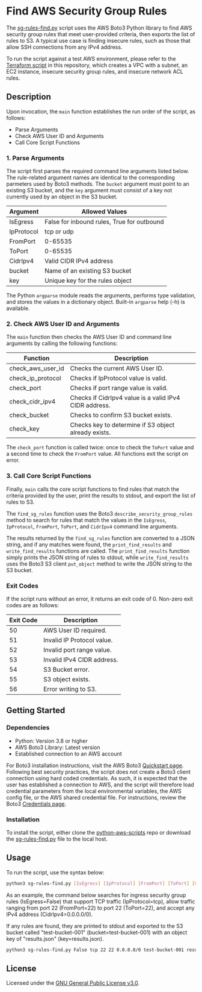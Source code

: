 # Find AWS Security Group Rules
The [sg-rules-find.py](./sg-rules-find) script uses the AWS Boto3 Python library to find AWS security group rules that meet user-provided criteria, then exports the list of rules to S3. A typical use case is finding insecure rules, such as those that allow SSH connections from any IPv4 address.

To run the script against a test AWS environment, please refer to the [Terraform script](../terraform-aws-test-env) in this repository, which creates a VPC with a subnet, an EC2 instance, insecure security group rules, and insecure network ACL rules.

## Description
Upon invocation, the `main` function establishes the run order of the script, as follows:

+ Parse Arguments
+ Check AWS User ID and Arguments
+ Call Core Script Functions

### 1. Parse Arguments
The script first parses the required command line arguments listed below. The rule-related argument names are identical to the corresponding parmeters used by Boto3 methods. The `bucket` argument must point to an existing S3 bucket, and the `key` argument must consist of a key not currently used by an object in the S3 bucket.

|Argument|Allowed Values|
|--------|--------------|
|IsEgress|False for inbound rules, True for outbound|
|IpProtocol|tcp or udp|
|FromPort|0-65535|
|ToPort|0-65535|
|CidrIpv4|Valid CIDR IPv4 address|
|bucket|Name of an existing S3 bucket|
|key|Unique key for the rules object|

The Python `argparse` module reads the arguments, performs type validation, and stores the values in a dictionary object. Built-in `argparse` help (-h) is available.

### 2. Check AWS User ID and Arguments
The `main` function then checks the AWS User ID and command line arguments by calling the following functions:

|Function|Description|
|--------|-----------|
|check_aws_user_id|Checks the current AWS User ID.|
|check_ip_protocol|Checks if IpProtocol value is valid.|
|check_port|Checks if port range value is valid.|
|check_cidr_ipv4|Checks if CidrIpv4 value is a valid IPv4 CIDR address.|
|check_bucket|Checks to confirm S3 bucket exists.|
|check_key|Checks key to determine if S3 object already exists.|

The `check_port` function is called twice: once to check the `ToPort` value and a second time to check the `FromPort` value. All functions exit the script on error.

### 3. Call Core Script Functions
Finally, `main` calls the core script functions to find rules that match the criteria provided by the user, print the results to stdout, and export the list of rules to S3.

The `find_sg_rules` function uses the Boto3 `describe_security_group_rules` method to search for rules that match the values in the `IsEgress`, `IpProtocol`, `FromPort`, `ToPort`, and `CidrIpv4` command line arguments.

The results returned by the `find_sg_rules` function are converted to a JSON string, and if any matches were found, the `print_find_results` and `write_find_results` functions are called. The `print_find_results` function simply prints the JSON string of rules to stdout, while `write_find_results` uses the Boto3 S3 client `put_object` method to write the JSON string to the S3 bucket.

### Exit Codes
If the script runs without an error, it returns an exit code of 0. Non-zero exit codes are as follows:

|Exit Code|Description|
|---------|-----------|
|50|AWS User ID required.|
|51|Invalid IP Protocol value.|
|52|Invalid port range value.|
|53|Invalid IPv4 CIDR address.|
|54|S3 Bucket error.|
|55|S3 object exists.|
|56|Error writing to S3.|

## Getting Started

### Dependencies

+ Python: Version 3.8 or higher
+ AWS Boto3 Library: Latest version
+ Established connection to an AWS account

For Boto3 installation instructions, visit the AWS Boto3 [Quickstart page](https://boto3.amazonaws.com/v1/documentation/api/latest/guide/quickstart.html). Following best security practices, the script does not create a Boto3 client connection using hard coded credentials. As such, it is expected that the user has established a connection to AWS, and the script will therefore load credential parameters from the local environmental variables, the AWS config file, or the AWS shared credential file. For instructions, review the Boto3 [Credentials page](https://boto3.amazonaws.com/v1/documentation/api/latest/guide/credentials.html).

### Installation
To install the script, either clone the [python-aws-scripts](..) repo or download the [sg-rules-find.py](./sg-rules-find.py) file to the local host. 

## Usage
To run the script, use the syntax below:

```bash
python3 sg-rules-find.py [IsEgress] [IpProtocol] [FromPort] [ToPort] [CidrIpv4] [bucket] [key]
```

As an example, the command below searches for ingress security group rules (IsEgress=False) that support TCP traffic (IpProtocol=tcp), allow traffic ranging from port 22 (FromPort=22) to port 22 (ToPort=22), and accept any IPv4 address (CidrIpv4=0.0.0.0/0).

If any rules are found, they are printed to stdout and exported to the S3 bucket called "test-bucket-001" (bucket=test-bucket-001) with an object key of "results.json" (key=results.json).

```bash
python3 sg-rules-find.py False tcp 22 22 0.0.0.0/0 test-bucket-001 results.json 
```

## License
Licensed under the [GNU General Public License v3.0](../LICENSE).

